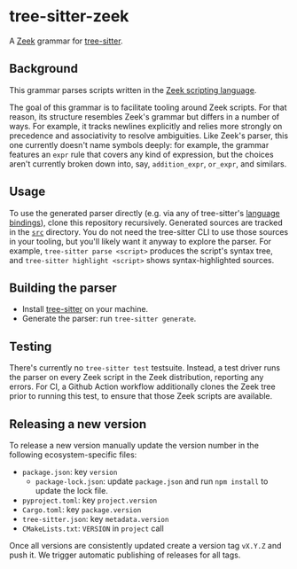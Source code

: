 # tree-sitter-zeek

A [Zeek](https://zeek.org) grammar for [tree-sitter](https://github.com/tree-sitter/tree-sitter).

## Background

This grammar parses scripts written in the [Zeek scripting
language](https://docs.zeek.org/en/master/script-reference/index.html).

The goal of this grammar is to facilitate tooling around Zeek
scripts. For that reason, its structure resembles Zeek's grammar but differs in
a number of ways. For example, it tracks newlines explicitly and relies more
strongly on precedence and associativity to resolve ambiguities. Like Zeek's
parser, this one currently doesn't name symbols deeply: for example, the grammar
features an `expr` rule that covers any kind of expression, but the choices
aren't currently broken down into, say, `addition_expr`, `or_expr`, and
similars.

## Usage

To use the generated parser directly (e.g. via any of tree-sitter's
[language bindings](https://tree-sitter.github.io/tree-sitter/#language-bindings)),
clone this repository recursively. Generated sources are tracked in the
[`src`](src/) directory. You do not need the tree-sitter CLI to use those
sources in your tooling, but you'll likely want it anyway to explore the parser.
For example, `tree-sitter parse <script>` produces the script's syntax tree, and
`tree-sitter highlight <script>` shows syntax-highlighted sources.

## Building the parser

- Install [tree-sitter](https://tree-sitter.github.io/tree-sitter/creating-parsers#installation) on your machine.
- Generate the parser: run `tree-sitter generate`.

## Testing

There's currently no `tree-sitter test` testsuite. Instead, a test driver runs
the parser on every Zeek script in the Zeek distribution, reporting any
errors. For CI, a Github Action workflow additionally clones the Zeek tree prior
to running this test, to ensure that those Zeek scripts are available.

## Releasing a new version

To release a new version manually update the version number in the following
ecosystem-specific files:

- `package.json`: key `version`
  - `package-lock.json`: update `package.json` and run `npm install` to update the lock file.
- `pyproject.toml`: key `project.version`
- `Cargo.toml`: key `package.version`
- `tree-sitter.json`: key `metadata.version`
- `CMakeLists.txt`: `VERSION` in `project` call

Once all versions are consistently updated create a version tag `vX.Y.Z` and
push it. We trigger automatic publishing of releases for all tags.
